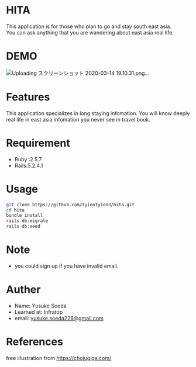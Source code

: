 # HITA

This application is for those who plan to go and stay south east asia.
<br>
You can ask anything that you are wandering about east asia real life.

# DEMO
![Uploading スクリーンショット 2020-03-14 19.10.31.png…]()


# Features
This application specializes in long staying infomation.
You will know deeply real life in east asia infomation you never see in travel book.

# Requirement
* Ruby :2.5.7
* Rails:5.2.4.1

# Usage

```bash
git clone https://github.com/tyientyien3/hita.git
cd hita
bundle install
rails db:migrate
rails db:seed
```
# Note

* you could sign up if you have invalid email.

# Auther

* Name: Yusuke Soeda
* Learned at: Infratop
* email: yusuke.soeda228@gmail.com

# References
free illustration from https://chojugiga.com/
